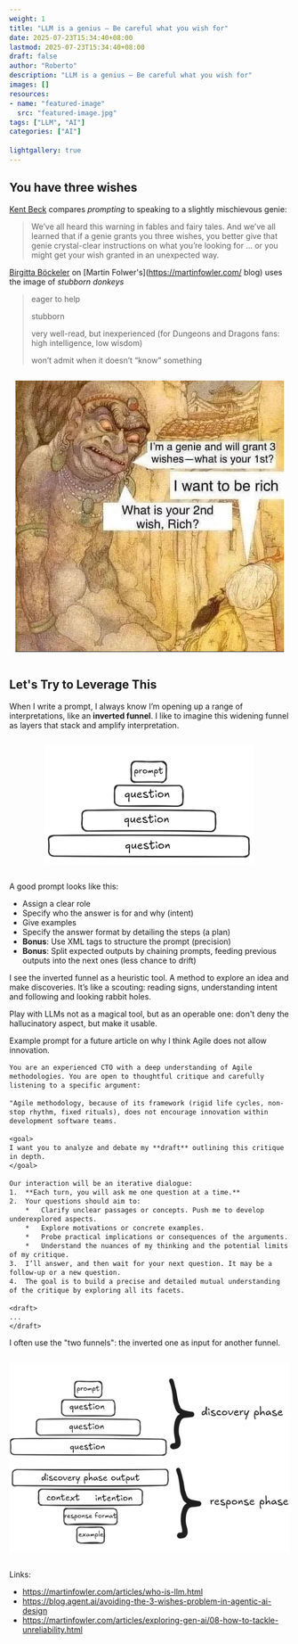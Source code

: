```yaml
---
weight: 1
title: "LLM is a genius — Be careful what you wish for"
date: 2025-07-23T15:34:40+08:00
lastmod: 2025-07-23T15:34:40+08:00
draft: false
author: "Roberto"
description: "LLM is a genius — Be careful what you wish for"
images: []
resources:
- name: "featured-image"
  src: "featured-image.jpg"
tags: ["LLM", "AI"]
categories: ["AI"]

lightgallery: true
---
```


## You have three wishes

[Kent Beck](https://blog.agent.ai/avoiding-the-3-wishes-problem-in-agentic-ai-design) compares *prompting* to speaking to a slightly mischievous genie:


> We’ve all heard this warning in fables and fairy tales. And we’ve all learned that if a genie grants you three wishes, you better give that genie crystal-clear instructions on what you’re looking for … or you might get your wish granted in an unexpected way. 

[Birgitta Böckeler](https://martinfowler.com/articles/exploring-gen-ai/08-how-to-tackle-unreliability.html) on [Martin Folwer's](https://martinfowler.com/ blog) uses the image of *stubborn donkeys*
> eager to help
>
> stubborn
>
> very well-read, but inexperienced (for Dungeons and Dragons fans: high intelligence, low wisdom)
>
> won’t admit when it doesn’t “know” something

<div style="display: flex; justify-content: center;">

![](genius.png)
</div>


## Let's Try to Leverage This

When I write a prompt, I always know I’m opening up a range of interpretations, like an **inverted funnel**. I like to imagine this widening funnel as layers that stack and amplify interpretation.

<div style="display: flex; justify-content: center;">

![](entonnoir.png)
</div>

A good prompt looks like this:

- Assign a clear role
- Specify who the answer is for and why (intent)
- Give examples
- Specify the answer format by detailing the steps (a plan)
- **Bonus**: Use XML tags to structure the prompt (precision)
- **Bonus**: Split expected outputs by chaining prompts, feeding previous outputs into the next ones (less chance to drift)

I see the inverted funnel as a heuristic tool. A method to explore an idea and make discoveries. It’s like a scouting: reading signs, understanding intent and following and looking rabbit holes.

Play with LLMs not as a magical tool, but as an operable one: don't deny the hallucinatory aspect, but make it usable.

Example prompt for a future article on why I think Agile does not allow innovation.

```text
You are an experienced CTO with a deep understanding of Agile methodologies. You are open to thoughtful critique and carefully listening to a specific argument:

"Agile methodology, because of its framework (rigid life cycles, non-stop rhythm, fixed rituals), does not encourage innovation within development software teams.

<goal>
I want you to analyze and debate my **draft** outlining this critique in depth.
</goal>

Our interaction will be an iterative dialogue:
1.  **Each turn, you will ask me one question at a time.**
2.  Your questions should aim to:
    *   Clarify unclear passages or concepts. Push me to develop underexplored aspects.
    *   Explore motivations or concrete examples.
    *   Probe practical implications or consequences of the arguments.
    *   Understand the nuances of my thinking and the potential limits of my critique.
3.  I’ll answer, and then wait for your next question. It may be a follow-up or a new question.
4.  The goal is to build a precise and detailed mutual understanding of the critique by exploring all its facets.

<draft>
... 
</draft>
```

I often use the "two funnels": the inverted one as input for another funnel.

<div style="display: flex; justify-content: center;">

![](reverse-entonnoir.png)
</div>

Links:

- https://martinfowler.com/articles/who-is-llm.html
- https://blog.agent.ai/avoiding-the-3-wishes-problem-in-agentic-ai-design
- https://martinfowler.com/articles/exploring-gen-ai/08-how-to-tackle-unreliability.html
